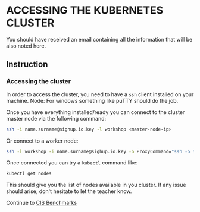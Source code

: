 # ACCESSING THE KUBERNETES CLUSTER

You should have received an email containing all the information that will be also noted here.

## Instruction

### Accessing the cluster

In order to access the cluster, you need to have a `ssh` client installed on your machine.
Node: For windows something like puTTY should do the job.

Once you have everything installed/ready you can connect to the cluster master node via the following command:

```bash
ssh -i name.surname@sighup.io.key -l workshop <master-node-ip>
```

Or connect to a worker node:

```bash
ssh -l workshop -i name.surname@sighup.io.key -o ProxyCommand="ssh -o StrictHostKeyChecking=no -W %h:%p -q -i name.surname@sighup.io.key -l workshop <master-node-ip>" 
```

Once connected you can try a `kubectl` command like:

```bash
kubectl get nodes
```

This should give you the list of nodes available in you cluster. If any issue should arise, don't hesitate to let the teacher know.

Continue to [CIS Benchmarks](03-cis-benchmarks.md)